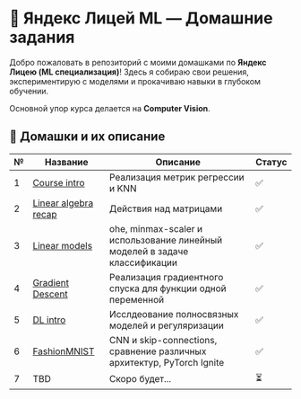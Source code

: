 # 🧠 Яндекс Лицей ML — Домашние задания  

Добро пожаловать в репозиторий с моими домашками по **Яндекс Лицею (ML специализация)**! Здесь я собираю свои решения, экспериментирую с моделями и прокачиваю навыки в глубоком обучении.

Основной упор курса делается на **Computer Vision**.

## 🚀 Домашки и их описание  

| №  | Название | Описание | Статус |
|----|---------|----------|--------|
| 1  | [Course intro](homeworks/hw1_ml_intro) | Реализация метрик регрессии и KNN | ✅ |
| 2  | [Linear algebra recap](homeworks/hw2_linalg) | Действия над матрицами | ✅ |
| 3  | [Linear models](homeworks/hw3_linear_models) | ohe, minmax-scaler и использование линейный моделей в задаче классификации | ✅ |
| 4  | [Gradient Descent](homeworks/hw4_gradient_descent) | Реализация градиентного спуска для функции одной переменной | ✅ |
| 5  | [DL intro](homeworks/hw5_deep_learning_intro) | Исслдеование полносвязных моделей и регуляризации | ✅ |
| 6  | [FashionMNIST](homeworks/hw6_cv_problems) | CNN и skip-connections, сравнение различных архитектур, PyTorch Ignite | ✅ |
| 7  | TBD | Скоро будет... | ⏳ |
